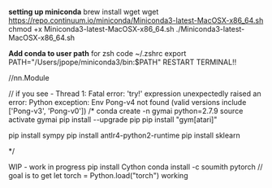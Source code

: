 
**setting up miniconda**
brew install wget
wget https://repo.continuum.io/miniconda/Miniconda3-latest-MacOSX-x86_64.sh
chmod +x Miniconda3-latest-MacOSX-x86_64.sh
./Miniconda3-latest-MacOSX-x86_64.sh


**Add conda to user path**
for zsh 
code ~/.zshrc
export PATH="/Users/jpope/miniconda3/bin:$PATH"
RESTART TERMINAL!!

//nn.Module

// if you see - Thread 1: Fatal error: 'try!' expression unexpectedly raised an error: Python exception: Env Pong-v4 not found (valid versions include ['Pong-v3', 'Pong-v0'])
/*
conda create -n gymai  python=2.7.9
source activate gymai
pip install --upgrade pip
pip install "gym[atari]"


pip install sympy
pip install antlr4-python2-runtime
pip install sklearn

*/


WIP - work in progress
pip install Cython
conda install -c soumith pytorch // goal is to get let torch = Python.load("torch") working

